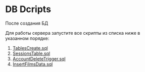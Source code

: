 # DB Dcripts
После создания БД

Для работы сервера запустите все скрипты из списка ниже в указанном порядке:
1. [TablesCreate.sql](TablesCreate.sql)
2. [SessionsTable.sql](SessionsTable.sql)
3. [AccountDeleteTrigger.sql](AccountDeleteTrigger.sql)
4. [InsertFilmsData.sql](InsertFilmsData.sql)